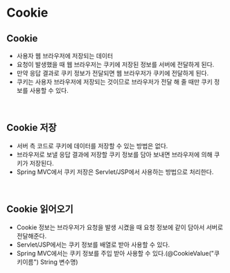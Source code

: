 # Cookie

## Cookie

- 사용자 웹 브라우저에 저장되는 데이터
- 요청이 발생했을 때 웹 브라우저는 쿠키에 저장된 정보를 서버에 전달하게 된다.
- 만약 응답 결과로 쿠키 정보가 전달되면 웹 브라우저가 쿠키에 전달하게 된다.
- 쿠키는 사용자 브라우저에 저장되는 것이므로 브라우저가 전달 해 줄 때만 쿠키 정보를 사용할 수 있다.

<br>

## Cookie 저장

- 서버 측 코드로 쿠키에 데이터를 저장할 수 있는 방법은 없다.
- 브라우저로 보낼 응답 결과에 저장할 쿠키 정보를 담아 보내면 브라우저에 의해 쿠키가 저장된다.
- Spring MVC에서 쿠키 저장은 Servlet/JSP에서 사용하는 방법으로 처리한다.

<br>

## Cookie 읽어오기

- Cookie 정보는 브라우저가 요청을 발생 시켰을 때 요청 정보에 같이 담아서 서버로 전달해준다.
- Servlet/JSP에서는 쿠키 정보를 배열로 받아 사용할 수 있다.
- Spring MVC에서는 쿠키 정보를 주입 받아 사용할 수 있다.(@CookieValue("쿠키이름") String 변수명)

